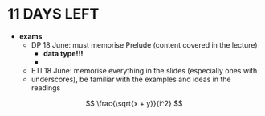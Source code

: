 # 11 DAYS LEFT 
- **exams**
    - DP 18 June: must memorise Prelude (content covered in the lecture)
        - **data type!!!**
        - 
    - ETI 18 June: memorise everything in the slides (especially ones with
    - underscores), be familiar with the examples and ideas in the readings 



$$ \frac{\sqrt{x + y}}{i^2} $$
